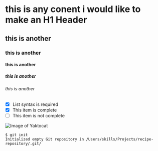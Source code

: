 # this is any conent i would like to make an H1 Header
## this is another
### this is another
#### this is another
##### this is another
###### this is another

- [x] List syntax is required
- [x] This item is complete
- [ ] This item is not complete

![Image of Yaktocat](https://octodex.github.com/images/yaktocat.png)

```
$ git init
Initialized empty Git repository in /Users/skills/Projects/recipe-repository/.git/
```
